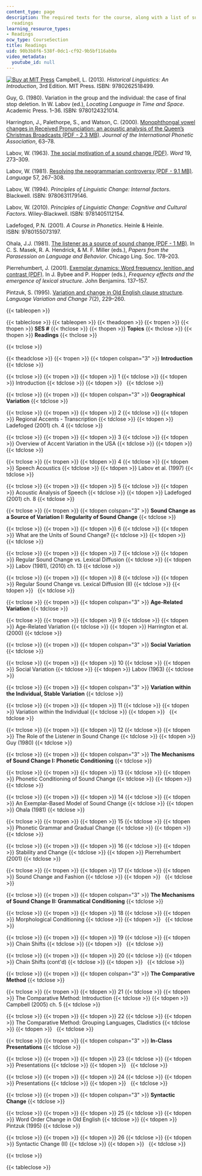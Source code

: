 ```yaml
---
content_type: page
description: The required texts for the course, along with a list of supplementary
  readings
learning_resource_types:
- Readings
ocw_type: CourseSection
title: Readings
uid: 90b3b8f6-538f-0dc1-cf92-9b5bf116ab0a
video_metadata:
  youtube_id: null
---
```


[![Buy at MIT Press](/images/mp_logo.gif)](https://mitpress.mit.edu/9780262518499) Campbell, L. (2013). _Historical Linguistics: An Introduction_, 3rd Edition. MIT Press. ISBN: 9780262518499.

Guy, G. (1980). Variation in the group and the individual: the case of final stop deletion. In W. Labov (ed.), _Locating Language in Time and Space_. Academic Press. 1–36. ISBN: 9780124321014.

Harrington, J., Palethorpe, S., and Watson, C. (2000). [Monophthongal vowel changes in Received Pronunciation: an acoustic analysis of the Queen’s Christmas Broadcasts (PDF - 2.3 MB)](https://www.phonetik.uni-muenchen.de/~jmh/papers/harrington00.jipa.pdf). _Journal of the International Phonetic Association_, 63–78.

Labov, W. (1963). [The social motivation of a sound change (PDF)](https://www.cs.indiana.edu/~port/HDphonol/Labov.socl.motvn.snd.change.Word1963.pdf). _Word_ 19, 273–309.

Labov, W. (1981). [Resolving the neogrammarian controversy (PDF - 9.1 MB)](https://msu.edu/course/lin/225/snapshot.afs/Articles%20for%20lab/Labov-1981-Neogram.pdf). _Language_ 57, 267–308.

Labov, W. (1994). _Principles of Linguistic Change: Internal factors_. Blackwell. ISBN: 9780631179146.

Labov, W. (2010). _Principles of Linguistic Change: Cognitive and Cultural Factors_. Wiley-Blackwell. ISBN: 9781405112154.

Ladefoged, P.N. (2001). _A Course in Phonetics_. Heinle & Heinle. ISBN: 9780155073197.

Ohala, J.J. (1981). [The listener as a source of sound change (PDF - 1 MB)](http://linguistics.berkeley.edu/~ohala/papers/listener_as_source.pdf). In C. S. Masek, R. A. Hendrick, & M. F. Miller (eds.), _Papers from the Parasession on Language and Behavior_. Chicago Ling. Soc. 178–203.

Pierrehumbert, J. (2001). [Exemplar dynamics: Word frequency, lenition, and contrast (PDF)](http://www.phon.ox.ac.uk/jpierrehumbert/publications/exemplar_dynamics.pdf). In J. Bybee and P. Hopper (eds.), _Frequency effects and the emergence of lexical structure_. John Benjamins. 137–157.

Pintzuk, S. (1995). [Variation and change in Old English clause structure](https://doi.org/10.1017/S0954394500001009). _Language Variation and Change_ 7(2), 229–260.

{{< tableopen >}}

{{< tableclose >}}
{{< tableopen >}}
{{< theadopen >}}
{{< tropen >}}
{{< thopen >}}
**SES #**
{{< thclose >}}
{{< thopen >}}
**Topics**
{{< thclose >}}
{{< thopen >}}
**Readings**
{{< thclose >}}

{{< trclose >}}

{{< theadclose >}}
{{< tropen >}}
{{< tdopen colspan="3" >}}
**Introduction**
{{< tdclose >}}

{{< trclose >}}
{{< tropen >}}
{{< tdopen >}}
1
{{< tdclose >}}
{{< tdopen >}}
Introduction
{{< tdclose >}}
{{< tdopen >}}
 
{{< tdclose >}}

{{< trclose >}}
{{< tropen >}}
{{< tdopen colspan="3" >}}
**Geographical Variation**
{{< tdclose >}}

{{< trclose >}}
{{< tropen >}}
{{< tdopen >}}
2
{{< tdclose >}}
{{< tdopen >}}
Regional Accents - Transcription
{{< tdclose >}}
{{< tdopen >}}
Ladefoged (2001) ch. 4
{{< tdclose >}}

{{< trclose >}}
{{< tropen >}}
{{< tdopen >}}
3
{{< tdclose >}}
{{< tdopen >}}
Overview of Accent Variation in the USA
{{< tdclose >}}
{{< tdopen >}}
 
{{< tdclose >}}

{{< trclose >}}
{{< tropen >}}
{{< tdopen >}}
4
{{< tdclose >}}
{{< tdopen >}}
Speech Acoustics
{{< tdclose >}}
{{< tdopen >}}
Labov et al. (1997)
{{< tdclose >}}

{{< trclose >}}
{{< tropen >}}
{{< tdopen >}}
5
{{< tdclose >}}
{{< tdopen >}}
Acoustic Analysis of Speech
{{< tdclose >}}
{{< tdopen >}}
Ladefoged (2001) ch. 8
{{< tdclose >}}

{{< trclose >}}
{{< tropen >}}
{{< tdopen colspan="3" >}}
**Sound Change as a Source of Variation I: Regularity of Sound Change**
{{< tdclose >}}

{{< trclose >}}
{{< tropen >}}
{{< tdopen >}}
6
{{< tdclose >}}
{{< tdopen >}}
What are the Units of Sound Change?
{{< tdclose >}}
{{< tdopen >}}
 
{{< tdclose >}}

{{< trclose >}}
{{< tropen >}}
{{< tdopen >}}
7
{{< tdclose >}}
{{< tdopen >}}
Regular Sound Change vs. Lexical Diffusion
{{< tdclose >}}
{{< tdopen >}}
Labov (1981), (2010) ch. 13
{{< tdclose >}}

{{< trclose >}}
{{< tropen >}}
{{< tdopen >}}
8
{{< tdclose >}}
{{< tdopen >}}
Regular Sound Change vs. Lexical Diffusion (II)
{{< tdclose >}}
{{< tdopen >}}
 
{{< tdclose >}}

{{< trclose >}}
{{< tropen >}}
{{< tdopen colspan="3" >}}
**Age-Related Variation**
{{< tdclose >}}

{{< trclose >}}
{{< tropen >}}
{{< tdopen >}}
9
{{< tdclose >}}
{{< tdopen >}}
Age-Related Variation
{{< tdclose >}}
{{< tdopen >}}
Harrington et al. (2000)
{{< tdclose >}}

{{< trclose >}}
{{< tropen >}}
{{< tdopen colspan="3" >}}
**Social Variation**
{{< tdclose >}}

{{< trclose >}}
{{< tropen >}}
{{< tdopen >}}
10
{{< tdclose >}}
{{< tdopen >}}
Social Variation
{{< tdclose >}}
{{< tdopen >}}
Labov (1963)
{{< tdclose >}}

{{< trclose >}}
{{< tropen >}}
{{< tdopen colspan="3" >}}
**Variation within the Individual, Stable Variation**
{{< tdclose >}}

{{< trclose >}}
{{< tropen >}}
{{< tdopen >}}
11
{{< tdclose >}}
{{< tdopen >}}
Variation within the Individual
{{< tdclose >}}
{{< tdopen >}}
 
{{< tdclose >}}

{{< trclose >}}
{{< tropen >}}
{{< tdopen >}}
12
{{< tdclose >}}
{{< tdopen >}}
The Role of the Listener in Sound Change
{{< tdclose >}}
{{< tdopen >}}
Guy (1980)
{{< tdclose >}}

{{< trclose >}}
{{< tropen >}}
{{< tdopen colspan="3" >}}
**The Mechanisms of Sound Change I: Phonetic Conditioning**
{{< tdclose >}}

{{< trclose >}}
{{< tropen >}}
{{< tdopen >}}
﻿13
{{< tdclose >}}
{{< tdopen >}}
Phonetic Conditioning of Sound Change
{{< tdclose >}}
{{< tdopen >}}
 
{{< tdclose >}}

{{< trclose >}}
{{< tropen >}}
{{< tdopen >}}
14
{{< tdclose >}}
{{< tdopen >}}
﻿An Exemplar-Based Model of Sound Change
{{< tdclose >}}
{{< tdopen >}}
Ohala (1981)
{{< tdclose >}}

{{< trclose >}}
{{< tropen >}}
{{< tdopen >}}
15
{{< tdclose >}}
{{< tdopen >}}
Phonetic Grammar and Gradual Change
{{< tdclose >}}
{{< tdopen >}}
 
{{< tdclose >}}

{{< trclose >}}
{{< tropen >}}
{{< tdopen >}}
16
{{< tdclose >}}
{{< tdopen >}}
﻿Stability and Change
{{< tdclose >}}
{{< tdopen >}}
Pierrehumbert (2001)
{{< tdclose >}}

{{< trclose >}}
{{< tropen >}}
{{< tdopen >}}
﻿17
{{< tdclose >}}
{{< tdopen >}}
Sound Change and Fashion
{{< tdclose >}}
{{< tdopen >}}
 
{{< tdclose >}}

{{< trclose >}}
{{< tropen >}}
{{< tdopen colspan="3" >}}
**The Mechanisms of Sound Change II: Grammatical Conditioning**
{{< tdclose >}}

{{< trclose >}}
{{< tropen >}}
{{< tdopen >}}
18
{{< tdclose >}}
{{< tdopen >}}
Morphological Conditioning
{{< tdclose >}}
{{< tdopen >}}
 
{{< tdclose >}}

{{< trclose >}}
{{< tropen >}}
{{< tdopen >}}
19
{{< tdclose >}}
{{< tdopen >}}
Chain Shifts
{{< tdclose >}}
{{< tdopen >}}
 
{{< tdclose >}}

{{< trclose >}}
{{< tropen >}}
{{< tdopen >}}
﻿20
{{< tdclose >}}
{{< tdopen >}}
Chain Shifts (cont'd)
{{< tdclose >}}
{{< tdopen >}}
 
{{< tdclose >}}

{{< trclose >}}
{{< tropen >}}
{{< tdopen colspan="3" >}}
**The Comparative Method**
{{< tdclose >}}

{{< trclose >}}
{{< tropen >}}
{{< tdopen >}}
21
{{< tdclose >}}
{{< tdopen >}}
﻿The Comparative Method: Introduction
{{< tdclose >}}
{{< tdopen >}}
Campbell (2005) ch. 5
{{< tdclose >}}

{{< trclose >}}
{{< tropen >}}
{{< tdopen >}}
﻿22
{{< tdclose >}}
{{< tdopen >}}
The Comparative Method: Grouping Languages, Cladistics
{{< tdclose >}}
{{< tdopen >}}
 
{{< tdclose >}}

{{< trclose >}}
{{< tropen >}}
{{< tdopen colspan="3" >}}
**In-Class Presentations**
{{< tdclose >}}

{{< trclose >}}
{{< tropen >}}
{{< tdopen >}}
23
{{< tdclose >}}
{{< tdopen >}}
Presentations
{{< tdclose >}}
{{< tdopen >}}
 
{{< tdclose >}}

{{< trclose >}}
{{< tropen >}}
{{< tdopen >}}
24
{{< tdclose >}}
{{< tdopen >}}
Presentations
{{< tdclose >}}
{{< tdopen >}}
 
{{< tdclose >}}

{{< trclose >}}
{{< tropen >}}
{{< tdopen colspan="3" >}}
**Syntactic Change**
{{< tdclose >}}

{{< trclose >}}
{{< tropen >}}
{{< tdopen >}}
25
{{< tdclose >}}
{{< tdopen >}}
Word Order Change in Old English
{{< tdclose >}}
{{< tdopen >}}
Pintzuk (1995)
{{< tdclose >}}

{{< trclose >}}
{{< tropen >}}
{{< tdopen >}}
26
{{< tdclose >}}
{{< tdopen >}}
Syntactic Change (II)
{{< tdclose >}}
{{< tdopen >}}
 
{{< tdclose >}}

{{< trclose >}}

{{< tableclose >}}